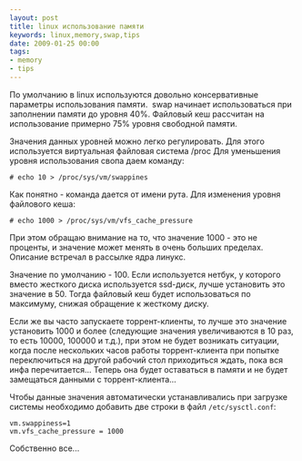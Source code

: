 ```yaml
---
layout: post
title: linux использование памяти
keywords: linux,memory,swap,tips
date: 2009-01-25 00:00
tags:
- memory
- tips
---
```

По умолчанию в linux используются довольно консервативные параметры использования памяти.  swap начинает использоваться при заполнении памяти до уровня 40%. Файловый кеш рассчитан на использование примерно 75% уровня свободной памяти.

Значения данных уровней можно легко регулировать. Для этого используется виртуальная файловая система /proc
Для уменьшения уровня использования свопа даем команду:

    # echo 10 > /proc/sys/vm/swappines

Как понятно - команда дается от имени рута. Для изменения уровня файлового кеша:

    # echo 1000 > /proc/sys/vm/vfs_cache_pressure

При этом обращаю внимание на то, что значение 1000 - это не проценты, и значение может менять в очень больших пределах. Описание встречал в рассылке ядра линукс.

Значение по умолчанию - 100. Если используется нетбук, у которого вместо жесткого диска используется ssd-диск, лучше установить это значение в 50. Тогда файловый кеш будет использоваться по максимуму, снижая обращение к жесткому диску.

Если же вы часто запускаете торрент-клиенты, то лучше это значение установить 1000 и более (следующие значения увеличиваются в 10 раз, то есть 10000, 100000 и т.д.), при этом не будет возникать ситуации, когда после нескольких часов работы торрент-клиента при попытке переключиться на другой рабочий стол приходиться ждать, пока вся инфа перечитается... Теперь она будет оставаться в памяти и не будет замещаться данными с торрент-клиента...

Чтобы данные значения автоматически устанавливались при загрузке системы необходимо
добавить две строки в файл `/etc/sysctl.conf`:

    vm.swappiness=1
    vm.vfs_cache_pressure = 1000

Собственно все...
